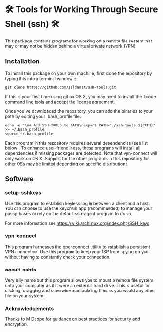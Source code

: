 # 🛠  Tools for Working Through Secure Shell (ssh) 🛠  

This package contains programs for working on a remote file system that may or may not be hidden behind a virtual private network (VPN)

## Installation

To install this package on your own machine, first clone the repository by typing this into a terminal window ::

```
git clone https://github.com/seldamat/ssh-tools.git
```

If this is your first time using git on OS X, you may need to install the Xcode command line tools and accept the license agreement.

Once you've downloaded the repository, you can add the binaries to your path by editing your .bash_profile file.

```
echo -e "\n# Add SSH-TOOLS to PATH\nexport PATH="./ssh-tools:${PATH}" >> ~/.bash_profile
source ~/.bash_profile
```

Each program in this repository requires several dependencies (see list below). To enhance user-friendliness, these programs will install all dependencies if missing packages are detected. Note that vpn-connect will only work on OS X.  Support for the other programs in this repository for other OSs may be limited depending on specific distributions.

## Software

### setup-sshkeys

Use this program to establish keyless log in between a client and a host. You can choose to use the keychain app (recommended) to manage your passprhases or rely on the default ssh-agent program to do so.

For more information see https://wiki.archlinux.org/index.php/SSH_keys

### vpn-connect

This program harnesses the openconnect utility to establish a persistent VPN connection. Use this program to keep your ISP from spying on you without having to constantly check your connection.

### occult-sshfs

Very silly name but this program allows you to mount a remote file system unto your computer as if it were an external hard drive. This is useful for clicking, dragging and otherwise manipulating files as you would any other file on your system. 

### Acknowledgements
Thanks to M Deppe for guidance on best practices for security and encryption.
